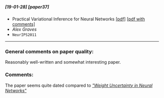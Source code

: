 ##### [19-01-28] [paper37]
- Practical Variational Inference for Neural Networks [[pdf]](https://www.cs.toronto.edu/~graves/nips_2011.pdf) [[pdf with comments]](https://github.com/fregu856/papers/blob/master/commented_pdfs/Practical%20Variational%20Inference%20for%20Neural%20Networks.pdf)
- *Alex Graves*
- `NeurIPS2011`

****

### General comments on paper quality:
Reasonably well-written and somewhat interesting paper.

### Comments:
The paper seems quite dated compared to [_"Weight Uncertainty in Neural Networks"_](https://github.com/fregu856/papers/blob/master/summaries/Weight%20Uncertainty%20in%20Neural%20Networks.md)
